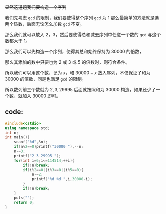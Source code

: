 ~~显然这道题我们要构造一个序列~~

我们先考虑 `gcd` 的限制，我们要使得整个序列 `gcd` 为 $1$ 那么最简单的方法就是选两个质数，后面无论怎么加数 `gcd` 不变。

那么我们就可以放入 $2$，$3$，然后要使得总和减去序列中任意一个数的 `gcd` 与这个数都大于 $1$。 

那么我们可以先构造一个序列，使得其总和始终保持为 $30000$ 的倍数，

那么其添加的数中只要也为 $2$ 或 $3$ 或 $5$ 的倍数时，则符合条件。

所以我们可以用这个数，记为 $x$，和 $30000-x$ 放入序列，不仅保证了和为 $30000$ 的倍数，同是也满足 `gcd` 的限制。

所以数列前三个数就为 $2,3,29995$ 后面就按照和为 $30000$ 构造，如果还少了一个数，就加入 $30000$ 即可。

## code:

```cpp
#include<cstdio>
using namespace std;
int n;
int main(){
	scanf("%d",&n);
	if(n%2==0)printf("30000 "),--n;
	n-=3;
	printf("2 3 29995 ");
	for(int i=6;i<=114514;++i){
		if(!n)break;
		if(i%2==0||i%3==0||i%5==0){
			n-=2;
			printf("%d %d ",i,30000-i);
		}
		if(!n)break;
	}
	puts("");
	return 0;
}
```